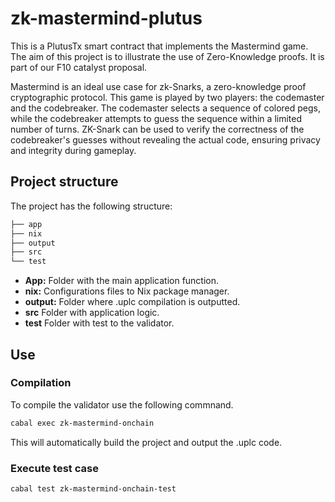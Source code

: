 # zk-mastermind-plutus

This is a PlutusTx smart contract that implements the Mastermind game. The aim of this project is to illustrate the use of Zero-Knowledge proofs. It is part of our F10 catalyst proposal.

Mastermind is an ideal use case for zk-Snarks, a zero-knowledge proof cryptographic protocol. This game is played by two players: the codemaster and the codebreaker. The codemaster selects a sequence of colored pegs, while the codebreaker attempts to guess the sequence within a limited number of turns. ZK-Snark can be used to verify the correctness of the codebreaker's guesses without revealing the actual code, ensuring privacy and integrity during gameplay.

## Project structure

The project has the following structure:

```bash
├── app
├── nix
├── output
├── src
└── test
```

* **App:** Folder with the main application function.
* **nix:** Configurations files to Nix package manager.
* **output:** Folder where .uplc compilation is outputted.
* **src** Folder with application logic.
* **test** Folder with test to the validator.

## Use

### Compilation

To compile the validator use the following commnand.

```bash
cabal exec zk-mastermind-onchain
```

This will automatically build the project and output the .uplc code.

### Execute test case 

```bash
cabal test zk-mastermind-onchain-test
```




